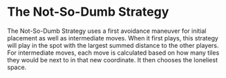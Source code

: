 # The Not-So-Dumb Strategy

The Not-So-Dumb Strategy uses a first avoidance maneuver for initial placement as well as intermediate moves. When it first plays, this strategy will play in the spot with the largest summed distance to the other players. For intermediate moves, each move is calculated based on how many tiles they would be next to in that new coordinate. It then chooses the loneliest space.
